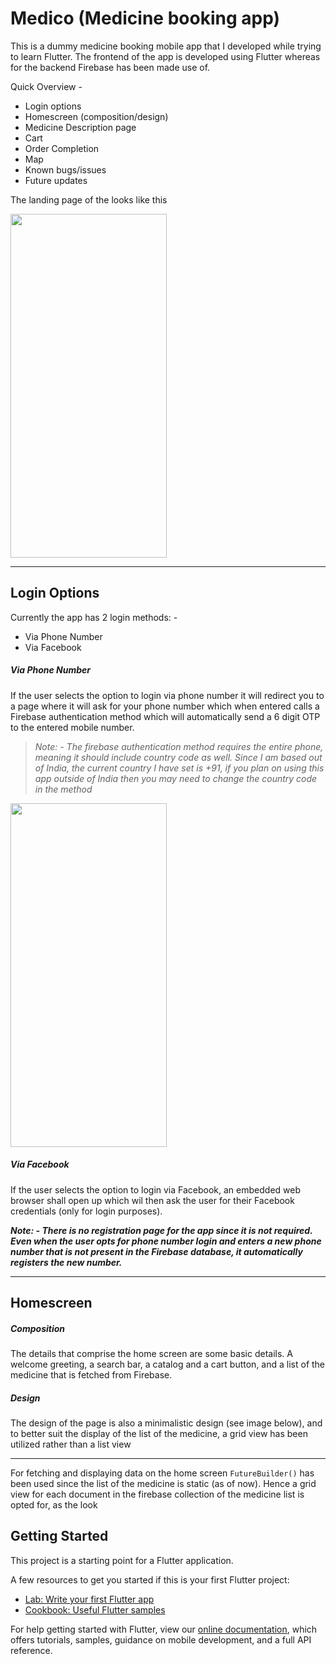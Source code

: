 # Medico (Medicine booking app)

This is a dummy medicine booking mobile app that I developed while trying to learn Flutter. The frontend of the app is developed using Flutter whereas for the backend Firebase has been made use of.

Quick Overview -

*  Login options
*  Homescreen (composition/design)
*  Medicine Description page
*  Cart
*  Order Completion
*  Map
*  Known bugs/issues
*  Future updates

The landing page of the looks like this

<img src = 'https://firebasestorage.googleapis.com/v0/b/flutterfirebaselogin-ba439.appspot.com/o/Screenshot_20210519-112028.jpg?alt=media&token=eab78732-8b57-43db-bdad-efb0ccacbcf4' width = '250' height = '550'/>

*************

## Login Options

Currently the app has 2 login methods: -

* Via Phone Number
* Via Facebook

##### Via Phone Number

If the user selects the option to login via phone number it will redirect you to a page where it will ask for your phone number which when entered calls a Firebase authentication method which will automatically send a 6 digit OTP to the entered mobile number.

> _Note: - The firebase authentication method requires the entire phone, meaning it should include country code as well. Since I am based out of India, the current country I have set is +91, if you plan on using this app outside of India then you may need to change the country code in the method_


<img src = 'https://firebasestorage.googleapis.com/v0/b/flutterfirebaselogin-ba439.appspot.com/o/Screenshot_20210519-112033.jpg?alt=media&token=2379f439-e99f-454a-8acb-22191ae8edf6' width = '250' height = '550'/>


##### Via Facebook

If the user selects the option to login via Facebook, an embedded web browser shall open up which wil then ask the user for their Facebook credentials (only for login purposes).


**_Note: - There is no registration page for the app since it is not required. Even when the user opts for phone number login and enters a new phone number that is not present in the Firebase database, it automatically registers the new number._**


-----------------------

## Homescreen

##### Composition

The details that comprise the home screen are some basic details. A welcome greeting, a search bar, a catalog and a cart button, and a list of the medicine that is fetched from Firebase.

##### Design

The design of the page is also a minimalistic design (see image below), and to better suit the display of the list of the medicine, a grid view has been utilized rather than a list view

-----------------

For fetching and displaying data on the home screen `FutureBuilder()` has been used since the list of the medicine is static (as of now). Hence a grid view for each document in the firebase collection of the medicine list is opted for, as the look 


## Getting Started

This project is a starting point for a Flutter application.

A few resources to get you started if this is your first Flutter project:

- [Lab: Write your first Flutter app](https://flutter.dev/docs/get-started/codelab)
- [Cookbook: Useful Flutter samples](https://flutter.dev/docs/cookbook)

For help getting started with Flutter, view our
[online documentation](https://flutter.dev/docs), which offers tutorials,
samples, guidance on mobile development, and a full API reference.

